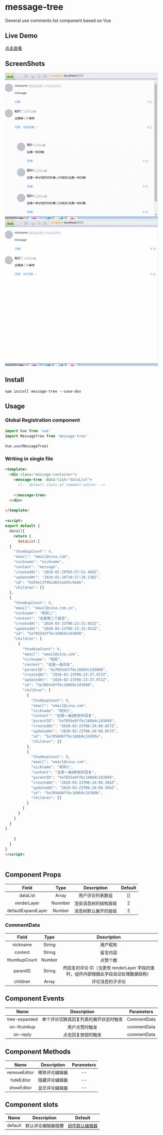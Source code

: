 # message-tree

General use comments list component based on Vue

## Live Demo

[点击查看](https://konglingwen94.github.io/message-tree/examples/index.html)

## ScreenShots

![message-tree](/screenshots/1.gif)![message-tree](/screenshots/2.gif)

## Install

```
npm install message-tree --save-dev
```

## Usage

### Global Registration component

```javascript
import Vue from 'vue'
import MessageTree from 'message-tree'

Vue.use(MessageTree)
```

### Writing in single file

```HTML
<template>
  <div class="message-container">
    <message-tree :data-list="dataList">
      <!-- default slots of comment-editor -->

    </message-tree>
  </div>

</template>

<script>
export default {
  data(){
    return {
      dataList:[
  {
    "thumbupCount": 4,
    "email": "email@sina.com",
    "nickname": "nickname",
    "content": "message",
    "createdAt": "2020-02-29T03:57:51.466Z",
    "updatedAt": "2020-02-29T10:37:39.238Z",
    "id": "5e59e13f961db51ad45c9ebb",
    "children": []
  },
  {
    "thumbupCount": 0,
    "email": "email@sina.com.cn",
    "nickname": "昵称二",
    "content": "这是第二个留言",
    "createdAt": "2020-03-23T06:23:15.952Z",
    "updatedAt": "2020-03-23T06:23:15.952Z",
    "id": "5e7855d3ffbc160b9c2d3098",
    "children": [
      {
        "thumbupCount": 0,
        "email": "email@sina.com",
        "nickname": "昵称",
        "content": "这是一条回复",
        "parentID": "5e7855d3ffbc160b9c2d3098",
        "createdAt": "2020-03-23T06:23:37.972Z",
        "updatedAt": "2020-03-23T06:23:37.972Z",
        "id": "5e7855e9ffbc160b9c2d3099",
        "children": [
          {
            "thumbupCount": 0,
            "email": "email@sina.com",
            "nickname": "昵称1",
            "content": "这是一条@昵称的回复",
            "parentID": "5e7855e9ffbc160b9c2d3099",
            "createdAt": "2020-03-23T06:24:00.857Z",
            "updatedAt": "2020-03-23T06:24:00.857Z",
            "id": "5e785600ffbc160b9c2d309a",
            "children": []
          },
          {
            "thumbupCount": 0,
            "email": "email@sina.com",
            "nickname": "昵称1",
            "content": "这是一条@昵称的回复",
            "parentID": "5e7855e9ffbc160b9c2d3099",
            "createdAt": "2020-03-23T06:24:08.304Z",
            "updatedAt": "2020-03-23T06:24:08.304Z",
            "id": "5e785608ffbc160b9c2d309b",
            "children": []
          }
        ]
      }
    ]
  }
]

    }
  }
}
</script>



```

## Component Props

|       Field        |        Type        |     Description      | Default |
| :----------------: | :----------------: | :------------------: | :-----: |
|      dataList      | Array<CommentData> |   用户评论列表数组   |   []    |
|    renderLayer     |      Nunmber       | 渲染消息树的结构层级 |    2    |
| defaultExpandLayer |       Number       | 消息树默认展开的层级 |    2    |

### CommentData

|    Field     |        Type        |                                     Description                                      |
| :----------: | :----------------: | :----------------------------------------------------------------------------------: |
|   nickname   |       String       |                                       用户昵称                                       |
|   content    |       String       |                                       留言内容                                       |
| thumbupCount |       Number       |                                       点赞个数                                       |
|   parentID   |       String       | 所回复的评论 ID（当更改 renderLayer 字段的值时，组件内部根据此字段自动处理数据结构） |
|   children   | Array<CommentData> |                                   评论消息的子评论                                   |

## Component Events

|     Name      |              Description               | Parameters  |
| :-----------: | :------------------------------------: | :---------: |
| tree-expanded | 单个评论切换其回复列表的展开状态时触发 | CommentData |
|  on-thumbup   |             用户点赞时触发             | commentData |
|   on-reply    |           点击回复按钮时触发           | commentData |

## Component Methods

|     Name     |  Description   | Parameters |
| :----------: | :------------: | :--------: |
| removeEditor | 移除评论编辑器 |     --     |
|  hideEditor  | 隐藏评论编辑器 |     --     |
|  showEditor  | 显示评论编辑器 |     --     |

## Component slots

|  Name   |    Description     |                                  Default                                  |
| :-----: | :----------------: | :-----------------------------------------------------------------------: |
| default | 默认评论编辑器插槽 | [组件默认编辑器](https://github.com/konglingwen94/comment-message-editor) |
